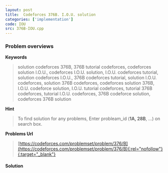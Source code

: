 ```yaml
---
layout: post
title:  Codeforces 376B. I.O.U. solution
categories: ['implementation']
code: IOU
src: 376B-IOU.cpp
---
```

### **Problem overviews**

**Keywords**
> solution codeforces 376B, 376B tutorial codeforces, codeforces solution I.O.U., codeforces I.O.U. solution, I.O.U. codeforces tutorial, solution codeforces I.O.U., 376B codeforces tutorial, solution I.O.U. codeforces, solution 376B codeforces, codeforces solution 376B, I.O.U. codeforce solution, I.O.U. tutorial codeforces, tutorial 376B codeforces, tutorial I.O.U. codeforces, 376B codeforce solution, codeforces 376B solution

**Hint**
> To find solution for any problems, Enter probleam_id (**1A, 28B**, ...) on search box. 

**Problems Url**
> [https://codeforces.com/problemset/problem/376/B](https://codeforces.com/problemset/problem/376/B){:rel="nofollow"}{:target="_blank"}

#### **Solution**



